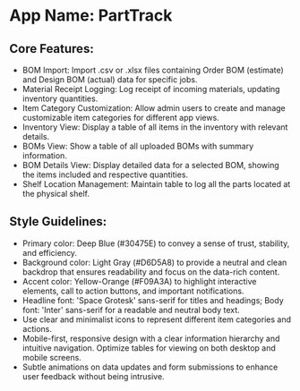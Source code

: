 # **App Name**: PartTrack

## Core Features:

- BOM Import: Import .csv or .xlsx files containing Order BOM (estimate) and Design BOM (actual) data for specific jobs.
- Material Receipt Logging: Log receipt of incoming materials, updating inventory quantities.
- Item Category Customization: Allow admin users to create and manage customizable item categories for different app views.
- Inventory View: Display a table of all items in the inventory with relevant details.
- BOMs View: Show a table of all uploaded BOMs with summary information.
- BOM Details View: Display detailed data for a selected BOM, showing the items included and respective quantities.
- Shelf Location Management: Maintain table to log all the parts located at the physical shelf.

## Style Guidelines:

- Primary color: Deep Blue (#30475E) to convey a sense of trust, stability, and efficiency.
- Background color: Light Gray (#D6D5A8) to provide a neutral and clean backdrop that ensures readability and focus on the data-rich content.
- Accent color: Yellow-Orange (#F09A3A) to highlight interactive elements, call to action buttons, and important notifications.
- Headline font: 'Space Grotesk' sans-serif for titles and headings; Body font: 'Inter' sans-serif for a readable and neutral body text.
- Use clear and minimalist icons to represent different item categories and actions.
- Mobile-first, responsive design with a clear information hierarchy and intuitive navigation. Optimize tables for viewing on both desktop and mobile screens.
- Subtle animations on data updates and form submissions to enhance user feedback without being intrusive.